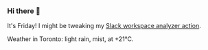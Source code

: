### Hi there :wave:

It's Friday! I might be tweaking my [Slack workspace analyzer action](https://github.com/bewuethr/slack-analyzer).

Weather in Toronto: light rain, mist, at +21°C.
